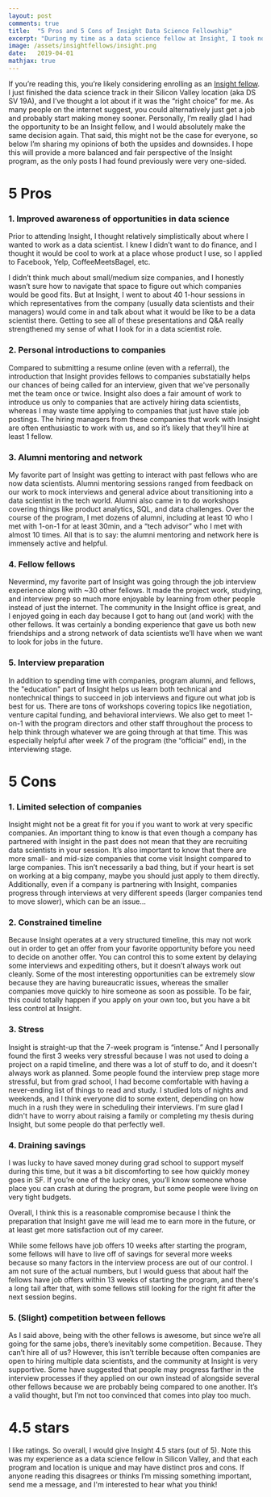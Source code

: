 ```yaml
---
layout: post
comments: true
title:  "5 Pros and 5 Cons of Insight Data Science Fellowship"
excerpt: "During my time as a data science fellow at Insight, I took note of both the great and not-so-great aspects of the program. I wanted to provide a more nuanced perspective of the program than what is currently on the internet."
image: /assets/insightfellows/insight.png
date:   2019-04-01
mathjax: true
---
```


If you’re reading this, you’re likely considering enrolling as an [Insight fellow](https://www.insightdatascience.com/). I just finished the data science track in their Silicon Valley location (aka DS SV 19A), and I’ve thought a lot about if it was the “right choice” for me. As many people on the internet suggest, you could alternatively just get a job and probably start making money sooner. Personally, I’m really glad I had the opportunity to be an Insight fellow, and I would absolutely make the same decision again. That said, this might not be the case for everyone, so below I’m sharing my opinions of both the upsides and downsides. I hope this will provide a more balanced and fair perspective of the Insight program, as the only posts I had found previously were very one-sided.

# 5 Pros
### 1. Improved awareness of opportunities in data science

Prior to attending Insight, I thought relatively simplistically about where I wanted to work as a data scientist. I knew I didn’t want to do finance, and I thought it would be cool to work at a place whose product I use, so I applied to Facebook, Yelp, CoffeeMeetsBagel, etc.

I didn’t think much about small/medium size companies, and I honestly wasn’t sure how to navigate that space to figure out which companies would be good fits. But at Insight, I went to about 40 1-hour sessions in which representatives from the company (usually data scientists and their managers) would come in and talk about what it would be like to be a data scientist there. Getting to see all of these presentations and Q&A really strengthened my sense of what I look for in a data scientist role.

### 2. Personal introductions to companies

Compared to submitting a resume online (even with a referral), the introduction that Insight provides fellows to companies substatially helps our chances of being called for an interview, given that we've personally met the team once or twice. Insight also does a fair amount of work to introduce us only to companies that are actively hiring data scientists, whereas I may waste time applying to companies that just have stale job postings. The hiring managers from these companies that work with Insight are often enthusiastic to work with us, and so it’s likely that they’ll hire at least 1 fellow.

### 3. Alumni mentoring and network

My favorite part of Insight was getting to interact with past fellows who are now data scientists. Alumni mentoring sessions ranged from feedback on our work to mock interviews and general advice about transitioning into a data scientist in the tech world. Alumni also came in to do workshops covering things like product analytics, SQL, and data challenges. Over the course of the program, I met dozens of alumni, including at least 10 who I met with 1-on-1 for at least 30min, and a “tech advisor” who I met with almost 10 times. All that is to say: the alumni mentoring and network here is immensely active and helpful.

### 4. Fellow fellows

Nevermind, my favorite part of Insight was going through the job interview experience along with ~30 other fellows. It made the project work, studying, and interview prep so much more enjoyable by learning from other people instead of just the internet. The community in the Insight office is great, and I enjoyed going in each day because I got to hang out (and work) with the other fellows. It was certainly a bonding experience that gave us both new friendships and a strong network of data scientists we’ll have when we want to look for jobs in the future.

### 5. Interview preparation

In addition to spending time with companies, program alumni, and fellows, the "education" part of Insight helps us learn both technical and nontechnical things to succeed in job interviews and figure out what job is best for us. There are tons of workshops covering topics like negotiation, venture capital funding, and behavioral interviews. We also get to meet 1-on-1 with the program directors and other staff throughout the process to help think through whatever we are going through at that time. This was especially helpful after week 7 of the program (the “official” end), in the interviewing stage.

# 5 Cons

### 1. Limited selection of companies

Insight might not be a great fit for you if you want to work at very specific companies. An important thing to know is that even though a company has partnered with Insight in the past does not mean that they are recruiting data scientists in your session. It’s also important to know that there are more small- and mid-size companies that come visit Insight compared to large companies. This isn’t necessarily a bad thing, but if your heart is set on working at a big company, maybe you should just apply to them directly. Additionally, even if a company is partnering with Insight, companies progress through interviews at very different speeds (larger companies tend to move slower), which can be an issue...

### 2. Constrained timeline

Because Insight operates at a very structured timeline, this may not work out in order to get an offer from your favorite opportunity before you need to decide on another offer. You can control this to some extent by delaying some interviews and expediting others, but it doesn’t always work out cleanly. Some of the most interesting opportunities can be extremely slow because they are having bureaucratic issues, whereas the smaller companies move quickly to hire someone as soon as possible. To be fair, this could totally happen if you apply on your own too, but you have a bit less control at Insight.

### 3. Stress

Insight is straight-up that the 7-week program is “intense.” And I personally found the first 3 weeks very stressful because I was not used to doing a project on a rapid timeline, and there was a lot of stuff to do, and it doesn't always work as planned. Some people found the interview prep stage more stressful, but from grad school, I had become comfortable with having a never-ending list of things to read and study. I studied lots of nights and weekends, and I think everyone did to some extent, depending on how much in a rush they were in scheduling their interviews. I'm sure glad I didn't have to worry about raising a family or completing my thesis during Insight, but some people do that perfectly well.

### 4. Draining savings

I was lucky to have saved money during grad school to support myself during this time, but it was a bit discomforting to see how quickly money goes in SF. If you’re one of the lucky ones, you’ll know someone whose place you can crash at during the program, but some people were living on very tight budgets.

Overall, I think this is a reasonable compromise because I think the preparation that Insight gave me will lead me to earn more in the future, or at least get more satisfaction out of my career.

While some fellows have job offers 10 weeks after starting the program, some fellows will have to live off of savings for several more weeks because so many factors in the interview process are out of our control. I am not sure of the actual numbers, but I would guess that about half the fellows have job offers within 13 weeks of starting the program, and there's a long tail after that, with some fellows still looking for the right fit after the next session begins.

### 5. (Slight) competition between fellows

As I said above, being with the other fellows is awesome, but since we’re all going for the same jobs, there’s inevitably some competition. Because. They can’t hire all of us? However, this isn’t terrible because often companies are open to hiring multiple data scientists, and the community at Insight is very supportive. Some have suggested that people may progress farther in the interview processes if they applied on our own instead of alongside several other fellows because we are probably being compared to one another. It’s a valid thought, but I’m not too convinced that comes into play too much.

# 4.5 stars

I like ratings. So overall, I would give Insight 4.5 stars (out of 5). Note this was my experience as a data science fellow in Silicon Valley, and that each program and location is unique and may have distinct pros and cons. If anyone reading this disagrees or thinks I’m missing something important, send me a message, and I'm interested to hear what you think!
